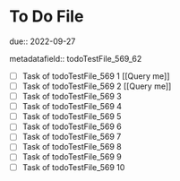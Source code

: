 # To Do File

due:: 2022-09-27

metadatafield:: todoTestFile_569_62

- [ ] Task of todoTestFile_569 1 [[Query me]]
- [ ] Task of todoTestFile_569 2 [[Query me]]
- [ ] Task of todoTestFile_569 3
- [ ] Task of todoTestFile_569 4
- [ ] Task of todoTestFile_569 5
- [ ] Task of todoTestFile_569 6
- [ ] Task of todoTestFile_569 7
- [ ] Task of todoTestFile_569 8
- [ ] Task of todoTestFile_569 9
- [ ] Task of todoTestFile_569 10